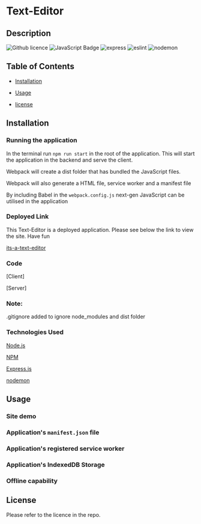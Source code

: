# Text-Editor

## Description

![Github licence](http://img.shields.io/badge/license-MIT-blue.svg)
![JavaScript Badge](https://img.shields.io/badge/JavaScript-100%25-yellow.svg)
![express](https://img.shields.io/badge/express-v4.17.1-orange)
![eslint](https://img.shields.io/badge/eslint-v7.12.1-lightgrey)
![nodemon](https://img.shields.io/badge/nodemon-3.0.1-black)

## Table of Contents

- [Installation](#installation)

- [Usage](#usage)

- [license](#license)

## Installation

### Running the application

In the terminal run `npm run start` in the root of the application. This will start the application in the backend and serve the client. 

Webpack will create a dist folder that has bundled the JavaScript files. 

Webpack will also generate a HTML file, service worker and a manifest file

By including Babel in the ```webpack.config.js``` next-gen JavaScript can be utilised in the application


### Deployed Link

This Text-Editor is a deployed application. Please see below the link to view the site. Have fun

[its-a-text-editor](https://its-a-text-editor-6c1743480971.herokuapp.com/)

### Code

[Client]

[Server]

### Note:

.gitignore added to ignore node_modules and dist folder

### Technologies Used

<p><a href="https://nodejs.org/">Node.js</a></p>
<p><a href="https://www.npmjs.com/">NPM</a></p>
<p><a href="https://www.npmjs.com/package/express">Express.js</a></p>
<p><a href="https://nodemon.io/">nodemon</a></p>

## Usage

### Site demo

### Application's `manifest.json` file

### Application's registered service worker

### Application's IndexedDB Storage

### Offline capability

## License

Please refer to the licence in the repo.

